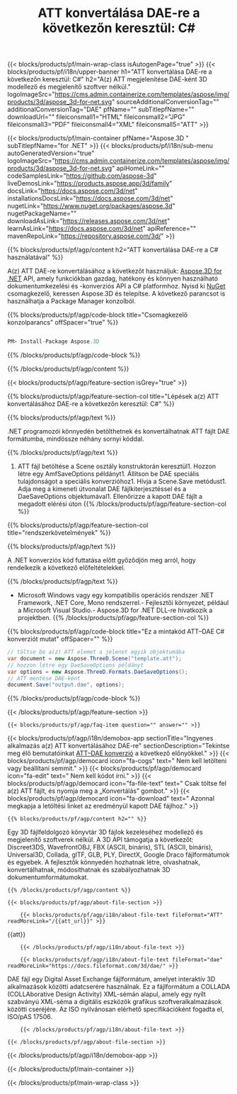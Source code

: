﻿---
title: "ATT konvertálása DAE-re a következőn keresztül: C# "
url: /hu/net/conversion/att-to-dae/ 
description: Mintakód a(z) ATT–DAE C# konverzióhoz. Használjon API példakódot a kötegelt ATT fájlok DAE konvertálásához VB.NET, Asp.NET vagy bármely .NET alapú alkalmazáson belül.
---
{{< blocks/products/pf/main-wrap-class isAutogenPage="true" >}}
{{< blocks/products/pf/i18n/upper-banner h1="ATT konvertálása DAE-re a következőn keresztül: C#" h2="A(z) ATT megjelenítése DAE-ként 3D modellező és megjelenítő szoftver nélkül." logoImageSrc="https://cms.admin.containerize.com/templates/aspose/img/products/3d/aspose_3d-for-net.svg" sourceAdditionalConversionTag="" additionalConversionTag="DAE" pfName="" subTitlepfName="" downloadUrl="" fileiconsmall1="HTML" fileiconsmall2="JPG" fileiconsmall3="PDF" fileiconsmall4="XML" fileiconsmall5="ATT" >}}

{{< blocks/products/pf/main-container pfName="Aspose.3D " subTitlepfName="for .NET" >}}
{{< blocks/products/pf/i18n/sub-menu autoGeneratedVersion="true" logoImageSrc="https://cms.admin.containerize.com/templates/aspose/img/products/3d/aspose_3d-for-net.svg" apiHomeLink="" codeSamplesLink="https://github.com/aspose-3d" liveDemosLink="https://products.aspose.app/3d/family" docsLink="https://docs.aspose.com/3d/net" installationsDocsLink="https://docs.aspose.com/3d/net" nugetLink="https://www.nuget.org/packages/aspose.3d" nugetPackageName="" downloadAsLink="https://releases.aspose.com/3d/net" learnAsLink="https://docs.aspose.com/3d/net" apiReference="" mavenRepoLink="https://repository.aspose.com/3d/" >}}

{{% blocks/products/pf/agp/content h2="ATT konvertálása DAE-re a C# használatával" %}}

 A(z) ATT DAE-re konvertálásához a következőt használjuk:
 [Aspose.3D for .NET](https://products.aspose.com/3d/net) 
 API, amely funkciókban gazdag, hatékony és könnyen használható dokumentumkezelési és -konverziós API a C# platformhoz. Nyisd ki
 [NuGet](https://www.nuget.org/packages/aspose.3d) 
 csomagkezelő, keressen
 Aspose.3D 
 és telepítse. A következő parancsot is használhatja a Package Manager konzolból.

{{% blocks/products/pf/agp/code-block title="Csomagkezelő konzolparancs" offSpacer="true" %}}

```cs

PM> Install-Package Aspose.3D


```

{{% /blocks/products/pf/agp/code-block %}}

{{% /blocks/products/pf/agp/content %}}

{{< blocks/products/pf/agp/feature-section isGrey="true" >}}

{{% blocks/products/pf/agp/feature-section-col title="Lépések a(z) ATT konvertálásához DAE-re a következőn keresztül: C#" %}}

{{% blocks/products/pf/agp/text %}}

 .NET programozói könnyedén betölthetnek és konvertálhatnak ATT fájlt DAE formátumba, mindössze néhány sornyi kóddal.

{{% /blocks/products/pf/agp/text %}}

1. ATT fájl betöltése a Scene osztály konstruktorán keresztül1. Hozzon létre egy AmfSaveOptions példányt1. Állítson be DAE speciális tulajdonságot a speciális konverzióhoz1. Hívja a Scene.Save metódust1. Adja meg a kimeneti útvonalat DAE fájlkiterjesztéssel és a DaeSaveOptions objektumával1. Ellenőrizze a kapott DAE fájlt a megadott elérési úton
{{% /blocks/products/pf/agp/feature-section-col %}}

{{% blocks/products/pf/agp/feature-section-col title="rendszerkövetelmények" %}}

{{% blocks/products/pf/agp/text %}}

 A .NET konverziós kód futtatása előtt győződjön meg arról, hogy rendelkezik a következő előfeltételekkel.

{{% /blocks/products/pf/agp/text %}}

- Microsoft Windows vagy egy kompatibilis operációs rendszer .NET Framework, .NET Core, Mono rendszerrel.- Fejlesztői környezet, például a Microsoft Visual Studio.- Aspose.3D for .NET DLL-re hivatkozik a projektben.
{{% /blocks/products/pf/agp/feature-section-col %}}

{{% blocks/products/pf/agp/code-block title="Ez a mintakód ATT–DAE C# konverziót mutat" offSpacer="" %}}

```cs
// töltse be a(z) ATT elemet a jelenet egyik objektumába 
var document = new Aspose.ThreeD.Scene("template.att");
// hozzon létre egy DaeSaveOptions példányt 
var options = new Aspose.ThreeD.Formats.DaeSaveOptions();
// ATT mentése DAE-ként 
document.Save("output.dae", options); 


```

{{% /blocks/products/pf/agp/code-block %}}

{{< /blocks/products/pf/agp/feature-section >}}

    {{< blocks/products/pf/agp/faq-item question="" answer="" >}}
 

<!-- aboutfile Starts -->

{{< blocks/products/pf/agp/i18n/demobox-app sectionTitle="Ingyenes alkalmazás a(z) ATT konvertálásához DAE-re" sectionDescription="Tekintse meg élő bemutatóinkat [ATT–DAE konverzió](https://products.aspose.app/3d/conversion/att-to-dae) a következő előnyökkel." >}}
        {{< blocks/products/pf/agp/democard icon="fa-cogs" text=" Nem kell letölteni vagy beállítani semmit." >}}
        {{< blocks/products/pf/agp/democard icon="fa-edit" text=" Nem kell kódot írni." >}}
        {{< blocks/products/pf/agp/democard icon="fa-file-text" text=" Csak töltse fel a(z) ATT fájlt, és nyomja meg a „Konvertálás” gombot." >}}
        {{< blocks/products/pf/agp/democard icon="fa-download" text=" Azonnal megkapja a letöltési linket az eredményül kapott DAE fájlhoz." >}}

    {{% blocks/products/pf/agp/content h2="" %}}

 Egy 3D fájlfeldolgozó könyvtár 3D fájlok kezeléséhez modellező és megjelenítő szoftverek nélkül. A 3D API támogatja a következőt: Discreet3DS, WavefrontOBJ, FBX (ASCII, bináris), STL (ASCII, bináris), Universal3D, Collada, glTF, GLB, PLY, DirectX, Google Draco fájlformátumok és egyebek. A fejlesztők könnyedén hozhatnak létre, olvashatnak, konvertálhatnak, módosíthatnak és szabályozhatnak 3D dokumentumformátumokat.



    {{% /blocks/products/pf/agp/content %}}

    {{< blocks/products/pf/agp/about-file-section >}}

        {{< blocks/products/pf/agp/i18n/about-file-text fileFormat="ATT" readMoreLink="/{{att_url}}" >}}
{{att}}

        {{< /blocks/products/pf/agp/i18n/about-file-text >}}

        {{< blocks/products/pf/agp/i18n/about-file-text fileFormat="dae" readMoreLink="https://docs.fileformat.com/3d/dae/" >}}
DAE fájl egy Digital Asset Exchange fájlformátum, amelyet interaktív 3D alkalmazások közötti adatcserére használnak. Ez a fájlformátum a COLLADA (COLLAborative Design Activity) XML-sémán alapul, amely egy nyílt szabványú XML-séma a digitális eszközök grafikus szoftveralkalmazások közötti cseréjére. Az ISO nyilvánosan elérhető specifikációként fogadta el, ISO/pAS 17506.

        {{< /blocks/products/pf/agp/i18n/about-file-text >}}

    {{< /blocks/products/pf/agp/about-file-section >}}

{{< /blocks/products/pf/agp/i18n/demobox-app >}}

<!-- aboutfile Ends -->



{{< /blocks/products/pf/main-container >}}
    
{{< /blocks/products/pf/main-wrap-class >}}